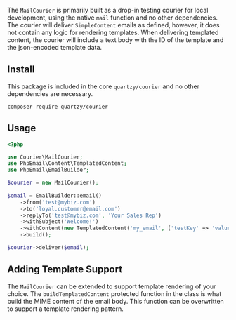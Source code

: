 The `MailCourier` is primarily built as a drop-in testing courier for local development, using the native `mail`
function and no other dependencies. The courier will deliver `SimpleContent` emails as defined, however, it does not
contain any logic for rendering templates. When delivering templated content, the courier will include a text body
with the ID of the template and the json-encoded template data.

## Install

This package is included in the core `quartzy/courier` and no other dependencies are necessary.

`composer require quartzy/courier`

## Usage

```php
<?php

use Courier\MailCourier;
use PhpEmail\Content\TemplatedContent;
use PhpEmail\EmailBuilder;

$courier = new MailCourier();
        
$email = EmailBuilder::email()
    ->from('test@mybiz.com')
    ->to('loyal.customer@email.com')
    ->replyTo('test@mybiz.com', 'Your Sales Rep')
    ->withSubject('Welcome!')
    ->withContent(new TemplatedContent('my_email', ['testKey' => 'value']))
    ->build();

$courier->deliver($email);
```

## Adding Template Support

The `MailCourier` can be extended to support template rendering of your choice. The `buildTemplatedContent` protected
function in the class is what build the MIME content of the email body. This function can be overwritten to support
a template rendering pattern.
